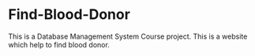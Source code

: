 # Find-Blood-Donor
This is a Database Management System Course project. This is a website which help to find blood donor. 
